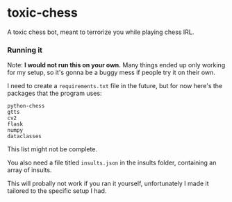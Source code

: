 # toxic-chess
A toxic chess bot, meant to terrorize you while playing chess IRL.

### Running it

Note: **I would not run this on your own.** Many things ended up only working for my setup, so it's gonna be a buggy mess if people try it on their own.

I need to create a `requirements.txt` file in the future, but for now here's the packages that the program uses:
```
python-chess
gtts
cv2
flask
numpy
dataclasses
```
This list might not be complete.

You also need a file titled `insults.json` in the insults folder, containing an array of insults.

This will probally not work if you ran it yourself, unfortunately I made it tailored to the specific setup I had.
